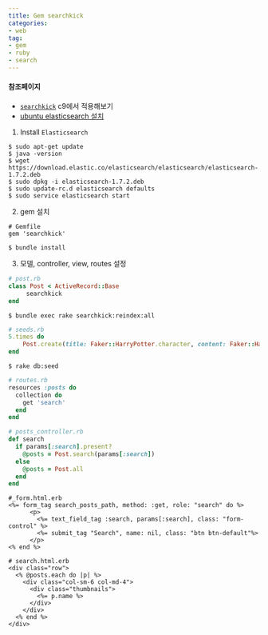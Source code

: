 ```yaml
---
title: Gem searchkick
categories:
- web
tag:
- gem
- ruby
- search
---
```

#### 참조페이지
- [`searchkick`](https://github.com/ankane/searchkick) c9에서 적용해보기
- [ubuntu elasticsearch 설치](https://www.digitalocean.com/community/tutorials/how-to-install-and-configure-elasticsearch-on-ubuntu-14-04)

1. Install `Elasticsearch`
```vim
$ sudo apt-get update
$ java -version
$ wget https://download.elastic.co/elasticsearch/elasticsearch/elasticsearch-1.7.2.deb
$ sudo dpkg -i elasticsearch-1.7.2.deb
$ sudo update-rc.d elasticsearch defaults
$ sudo service elasticsearch start
```

2. gem 설치
```gem
# Gemfile
gem 'searchkick'
```
```vim
$ bundle install
```

3. 모델, controller, view, routes 설정
```ruby
# post.rb
class Post < ActiveRecord::Base
 	 searchkick
end
```
```vim
$ bundle exec rake searchkick:reindex:all
```
```ruby
# seeds.rb
5.times do 
    Post.create(title: Faker::HarryPotter.character, content: Faker::HarryPotter.quote)
end
```
```vim
$ rake db:seed
```
```ruby
# routes.rb
resources :posts do
  collection do
    get 'search'
  end
end
```
```ruby
# posts_controller.rb
def search
  if params[:search].present?
    @posts = Post.search(params[:search])
  else
    @posts = Post.all
  end
end
```
```erb
#_form.html.erb
<%= form_tag search_posts_path, method: :get, role: "search" do %>
      <p>
        <%= text_field_tag :search, params[:search], class: "form-control" %>
        <%= submit_tag "Search", name: nil, class: "btn btn-default"%>
      </p>
<% end %>
```

```erb
# search.html.erb
<div class="row">
  <% @posts.each do |p| %>
    <div class="col-sm-6 col-md-4">
      <div class="thumbnails">
        <%= p.name %>
      </div>
    </div>
  <% end %>
</div>
```

